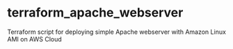 # terraform_apache_webserver
Terraform script for deploying simple Apache webserver with Amazon Linux AMI on AWS Cloud
